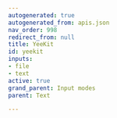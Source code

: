 ```yaml
---
autogenerated: true
autogenerated_from: apis.json
nav_order: 998
redirect_from: null
title: YeeKit
id: yeekit
inputs:
- file
- text
active: true
grand_parent: Input modes
parent: Text

---
```


